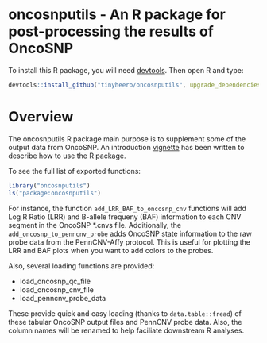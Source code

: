 # oncosnputils - An R package for post-processing the results of OncoSNP

To install this R package, you will need [devtools](http://cran.r-project.org/web/packages/devtools/index.html). Then open R and type:

```r
devtools::install_github("tinyheero/oncosnputils", upgrade_dependencies = FALSE)
```

# Overview

The oncosnputils R package main purpose is to supplement some of the output data from OncoSNP. An introduction [vignette](http://htmlpreview.github.io/?https://github.com/tinyheero/oncosnputils/blob/master/vignettes/introduction.html) has been written to describe how to use the R package. 

To see the full list of exported functions:

```r
library("oncosnputils")
ls("package:oncosnputils")
```

For instance, the function `add_LRR_BAF_to_oncosnp_cnv` functions will add Log R Ratio (LRR) and B-allele frequeny (BAF) information to each CNV segment in the OncoSNP \*.cnvs file. Additionally, the `add_oncosnp_to_penncnv_probe` adds OncoSNP state information to the raw probe data from the PennCNV-Affy protocol. This is useful for plotting the LRR and BAF plots when you want to add colors to the probes.

Also, several loading functions are provided:

* load_oncosnp_qc_file
* load_oncosnp_cnv_file
* load_penncnv_probe_data

These provide quick and easy loading (thanks to `data.table::fread`) of these tabular OncoSNP output files and PennCNV probe data. Also, the column names will be renamed to help faciliate downstream R analyses.
